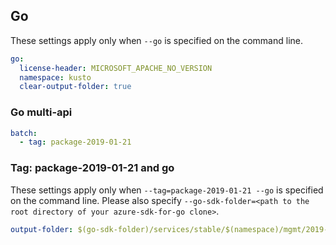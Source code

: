 ## Go

These settings apply only when `--go` is specified on the command line.

``` yaml $(go)
go:
  license-header: MICROSOFT_APACHE_NO_VERSION
  namespace: kusto
  clear-output-folder: true
```

### Go multi-api

``` yaml $(go) && $(multiapi)
batch:
  - tag: package-2019-01-21
```

### Tag: package-2019-01-21 and go

These settings apply only when `--tag=package-2019-01-21 --go` is specified on the command line.
Please also specify `--go-sdk-folder=<path to the root directory of your azure-sdk-for-go clone>`.

``` yaml $(tag) == 'package-2019-01-21' && $(go)
output-folder: $(go-sdk-folder)/services/stable/$(namespace)/mgmt/2019-01-21/$(namespace)
```
